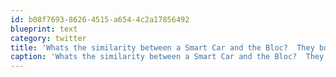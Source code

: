 ```yaml
---
id: b08f7693-8626-4515-a654-4c2a17856492
blueprint: text
category: twitter
title: 'Whats the similarity between a Smart Car and the Bloc?  They both have 2 seats'
caption: 'Whats the similarity between a Smart Car and the Bloc?  They both have 2 seats'
---
```

